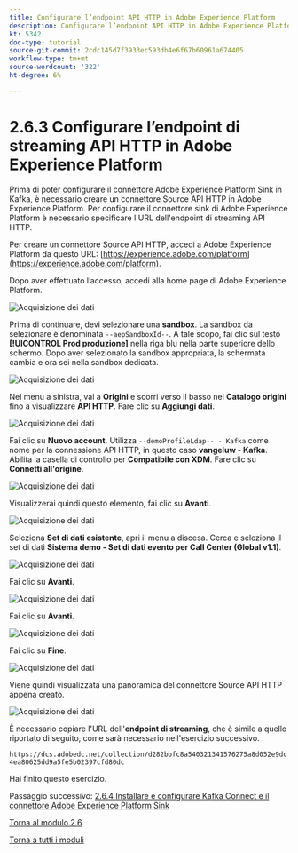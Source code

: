 ```yaml
---
title: Configurare l’endpoint API HTTP in Adobe Experience Platform
description: Configurare l’endpoint API HTTP in Adobe Experience Platform
kt: 5342
doc-type: tutorial
source-git-commit: 2cdc145d7f3933ec593db4e6f67b60961a674405
workflow-type: tm+mt
source-wordcount: '322'
ht-degree: 6%

---
```


# 2.6.3 Configurare l’endpoint di streaming API HTTP in Adobe Experience Platform

Prima di poter configurare il connettore Adobe Experience Platform Sink in Kafka, è necessario creare un connettore Source API HTTP in Adobe Experience Platform. Per configurare il connettore sink di Adobe Experience Platform è necessario specificare l&#39;URL dell&#39;endpoint di streaming API HTTP.

Per creare un connettore Source API HTTP, accedi a Adobe Experience Platform da questo URL: [https://experience.adobe.com/platform](https://experience.adobe.com/platform).

Dopo aver effettuato l’accesso, accedi alla home page di Adobe Experience Platform.

![Acquisizione dei dati](./../../../modules/datacollection/module1.2/images/home.png)

Prima di continuare, devi selezionare una **sandbox**. La sandbox da selezionare è denominata ``--aepSandboxId--``. A tale scopo, fai clic sul testo **[!UICONTROL Prod produzione]** nella riga blu nella parte superiore dello schermo. Dopo aver selezionato la sandbox appropriata, la schermata cambia e ora sei nella sandbox dedicata.

![Acquisizione dei dati](./../../../modules/datacollection/module1.2/images/sb1.png)

Nel menu a sinistra, vai a **Origini** e scorri verso il basso nel **Catalogo origini** fino a visualizzare **API HTTP**. Fare clic su **Aggiungi dati**.

![Acquisizione dei dati](./images/kaep1.png)

Fai clic su **Nuovo account**. Utilizza `--demoProfileLdap-- - Kafka` come nome per la connessione API HTTP, in questo caso **vangeluw - Kafka**. Abilita la casella di controllo per **Compatibile con XDM**. Fare clic su **Connetti all&#39;origine**.

![Acquisizione dei dati](./images/kaep2.png)

Visualizzerai quindi questo elemento, fai clic su **Avanti**.

![Acquisizione dei dati](./images/kaep3.png)

Seleziona **Set di dati esistente**, apri il menu a discesa. Cerca e seleziona il set di dati **Sistema demo - Set di dati evento per Call Center (Global v1.1)**.

![Acquisizione dei dati](./images/kaep4.png)

Fai clic su **Avanti**.

![Acquisizione dei dati](./images/kaep6.png)

Fai clic su **Avanti**.

![Acquisizione dei dati](./images/kaep7.png)

Fai clic su **Fine**.

![Acquisizione dei dati](./images/kaep8.png)

Viene quindi visualizzata una panoramica del connettore Source API HTTP appena creato.

![Acquisizione dei dati](./images/kaep9.png)

È necessario copiare l&#39;URL dell&#39;**endpoint di streaming**, che è simile a quello riportato di seguito, come sarà necessario nell&#39;esercizio successivo.

`https://dcs.adobedc.net/collection/d282bbfc8a540321341576275a8d052e9dc4ea80625dd9a5fe5b02397cfd80dc`

Hai finito questo esercizio.

Passaggio successivo: [2.6.4 Installare e configurare Kafka Connect e il connettore Adobe Experience Platform Sink](./ex4.md)

[Torna al modulo 2.6](./aep-apache-kafka.md)

[Torna a tutti i moduli](../../../overview.md)
